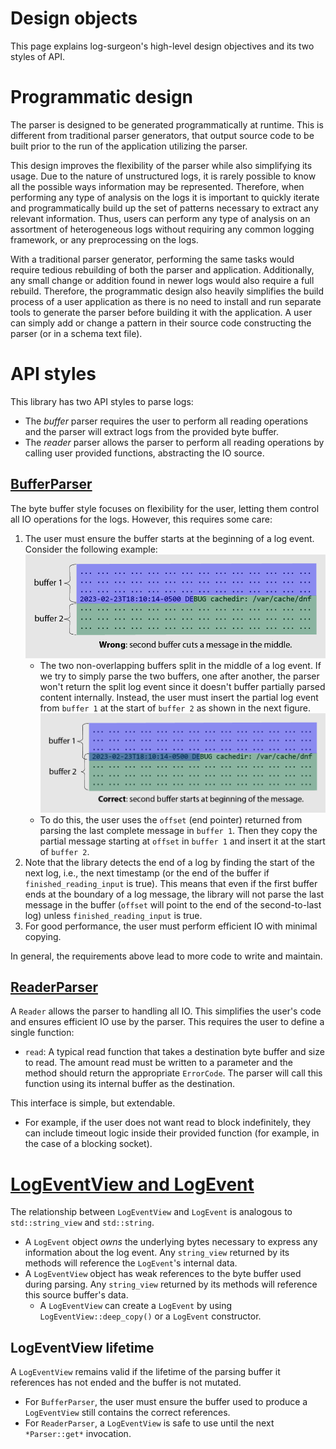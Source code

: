# Design objects

This page explains log-surgeon's high-level design objectives and its two styles
of API.

# Programmatic design

The parser is designed to be generated programmatically at runtime. This is
different from traditional parser generators, that output source code to be
built prior to the run of the application utilizing the parser.

This design improves the flexibility of the parser while also simplifying its
usage. Due to the nature of unstructured logs, it is rarely possible to know all
the possible ways information may be represented. Therefore, when performing
any type of analysis on the logs it is important to quickly iterate and
programmatically build up the set of patterns necessary to extract any relevant
information. Thus, users can perform any type of analysis on an assortment of
heterogeneous logs without requiring any common logging framework, or any
preprocessing on the logs.

With a traditional parser generator, performing the same tasks would require
tedious rebuilding of both the parser and application. Additionally, any small
change or addition found in newer logs would also require a full rebuild.
Therefore, the programmatic design also heavily simplifies the build process of
a user application as there is no need to install and run separate tools to
generate the parser before building it with the application. A user can simply
add or change a pattern in their source code constructing the parser (or in a
schema text file).

# API styles

This library has two API styles to parse logs:
* The *buffer* parser requires the user to perform all reading operations and
  the parser will extract logs from the provided byte buffer.
* The *reader* parser allows the parser to perform all reading operations by
  calling user provided functions, abstracting the IO source.

## [BufferParser](../src/log_surgeon/BufferParser.hpp)

The byte buffer style focuses on flexibility for the user, letting them control
all IO operations for the logs. However, this requires some care:

1. The user must ensure the buffer starts at the beginning of a log event.
   Consider the following example:
   ![Wrong Buffer Usage](img/wrong-buf-use.png)
   * The two non-overlapping buffers split in the middle of a log event. If
     we try to simply parse the two buffers, one after another, the parser won't
     return the split log event since it doesn't buffer partially parsed content
     internally. Instead, the user must insert the partial log event from
     `buffer 1` at the start of `buffer 2` as shown in the next figure.
   ![Correct Buffer Usage](img/correct-buf-use.png)
   * To do this, the user uses the `offset` (end pointer) returned from parsing
     the last complete message in `buffer 1`. Then they copy the partial message
     starting at `offset` in `buffer 1` and insert it at the start of
     `buffer 2`.
2. Note that the library detects the end of a log by finding the start of the
   next log, i.e., the next timestamp (or the end of the buffer if
   `finished_reading_input` is true). This means that even if the first buffer
   ends at the boundary of a log message, the library will not parse the last
   message in the buffer (`offset` will point to the end of the second-to-last
   log) unless `finished_reading_input` is true.
3. For good performance, the user must perform efficient IO with minimal
   copying.

In general, the requirements above lead to more code to write and maintain.

## [ReaderParser](../src/log_surgeon/ReaderParser.hpp)

A `Reader` allows the parser to handling all IO. This simplifies the user's code
and ensures efficient IO use by the parser. This requires the user to define a
single function:
* `read`: A typical read function that takes a destination byte buffer and size
  to read. The amount read must be written to a parameter and the method should
  return the appropriate `ErrorCode`. The parser will call this function using
  its internal buffer as the destination.

This interface is simple, but extendable.
* For example, if the user does not want read to block indefinitely, they can
  include timeout logic inside their provided function (for example, in the
  case of a blocking socket).

# [LogEventView and LogEvent](../src/log_surgeon/LogEvent.hpp)

The relationship between `LogEventView` and `LogEvent` is analogous to
`std::string_view` and `std::string`.
* A `LogEvent` object *owns* the underlying bytes necessary to express any
  information about the log event. Any `string_view` returned by its methods
  will reference the `LogEvent`'s internal data.
* A `LogEventView` object has weak references to the byte buffer used during
  parsing. Any `string_view` returned by its methods will reference this source
  buffer's data.
  * A `LogEventView` can create a `LogEvent` by using
    `LogEventView::deep_copy()` or a `LogEvent` constructor.

## LogEventView lifetime

A `LogEventView` remains valid if the lifetime of the parsing buffer it
references has not ended and the buffer is not mutated.
* For `BufferParser`, the user must ensure the buffer used to produce a
  `LogEventView` still contains the correct references.
* For `ReaderParser`, a `LogEventView` is safe to use until the next
  `*Parser::get*` invocation.
